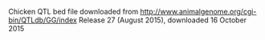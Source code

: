 Chicken QTL bed file downloaded from http://www.animalgenome.org/cgi-bin/QTLdb/GG/index
Release 27 (August 2015), downloaded 16 October 2015
